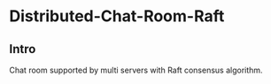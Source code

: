# Distributed-Chat-Room-Raft

## Intro

Chat room supported by multi servers with Raft consensus algorithm.
